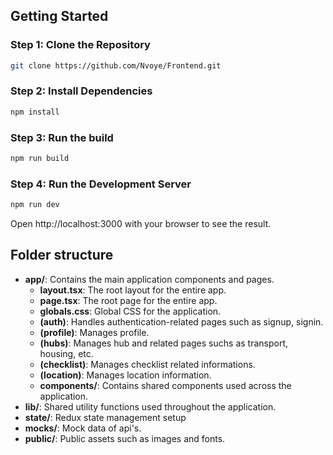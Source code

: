 ## Getting Started

### Step 1: Clone the Repository

```bash
git clone https://github.com/Nvoye/Frontend.git
```

### Step 2: Install Dependencies

```bash
npm install
```

### Step 3: Run the build

```bash
npm run build
```

### Step 4: Run the Development Server

```bash
npm run dev
```

Open http://localhost:3000 with your browser to see the result.

## Folder structure

- **app/**: Contains the main application components and pages.
  - **layout.tsx**: The root layout for the entire app.
  - **page.tsx**: The root page for the entire app.
  - **globals.css**: Global CSS for the application.
  - **(auth)**: Handles authentication-related pages such as signup, signin.
  - **(profile)**: Manages profile.
  - **(hubs)**: Manages hub and related pages suchs as transport, housing, etc.
  - **(checklist)**: Manages checklist related informations.
  - **(location)**: Manages location information.
  - **components/**: Contains shared components used across the application.
- **lib/**: Shared utility functions used throughout the application.
- **state/**: Redux state management setup
- **mocks/**: Mock data of api's.
- **public/**: Public assets such as images and fonts.
